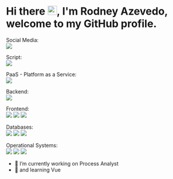 # Hi there <img src="https://media.giphy.com/media/hvRJCLFzcasrR4ia7z/giphy.gif" width="25">, I'm Rodney Azevedo, welcome to my GitHub profile.<br>

Social Media:<br>
[![](https://img.shields.io/badge/LinkedIn-0077B5?style=for-the-badge&logo=linkedin&logoColor=white)](https://www.linkedin.com/in/rodney-a-901681213/)
  
Script:<br>
<img src="https://img.shields.io/badge/GNU%20Bash-4EAA25?style=for-the-badge&logo=GNU%20Bash&logoColor=white" /><br>

PaaS - Platform as a Service:<br>
<img src="https://img.shields.io/badge/Docker-2CA5E0?style=for-the-badge&logo=docker&logoColor=white"/><br>
  
Backend:<br>
<img src="https://img.shields.io/badge/Spring_Boot-F2F4F9?style=for-the-badge&logo=spring-boot" /><br>
  
Frontend:<br>
<img src="https://img.shields.io/badge/HTML5-E34F26?style=for-the-badge&logo=html5&logoColor=white" />
<img src="https://img.shields.io/badge/CSS3-1572B6?style=for-the-badge&logo=css3&logoColor=white" />
<img src="https://img.shields.io/badge/JavaScript-323330?style=for-the-badge&logo=javascript&logoColor=F7DF1E" /><br>

Databases:<br>
<img src="https://img.shields.io/badge/PLSQL-F80000?style=for-the-badge&logo=oracle&logoColor=black" />
<img src="https://img.shields.io/badge/PostgreSQL-316192?style=for-the-badge&logo=postgresql&logoColor=white" />
<img src="https://img.shields.io/badge/MongoDB-%234ea94b.svg?style=for-the-badge&logo=mongodb&logoColor=white" /><br>

Operational Systems:<br>
<img src="https://img.shields.io/badge/Windows-0078D6?style=for-the-badge&logo=windows&logoColor=white" />
<img src="https://img.shields.io/badge/Linux-FCC624?style=for-the-badge&logo=linux&logoColor=black" />
<img src="https://img.shields.io/badge/freebsd-AB2B28?style=for-the-badge&logo=freebsd&logoColor=white" /><br>

- 🔭 I’m currently working on Process Analyst
- 🌱 and learning Vue

<!--
- 👯 I’m looking to collaborate on ...
- 🤔 I’m looking for help with ...
- 💬 Ask me about ...
- 📫 How to reach me: ...
- 😄 Pronouns: ...
- ⚡ Fun fact: ... 
-->
